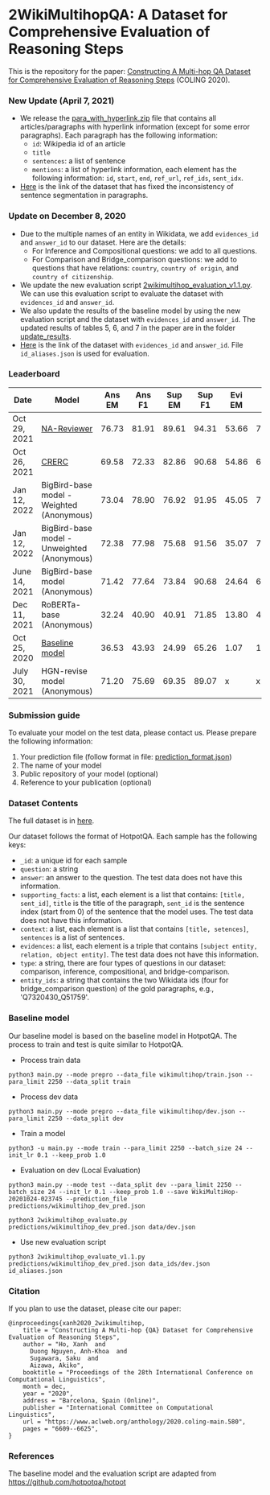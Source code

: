 # 2WikiMultihopQA: A Dataset for Comprehensive Evaluation of Reasoning Steps

This is the repository for the paper: [Constructing A Multi-hop QA Dataset for Comprehensive Evaluation of Reasoning Steps](https://www.aclweb.org/anthology/2020.coling-main.580/) (COLING 2020).



### New Update (April 7, 2021)
- We release the [para_with_hyperlink.zip](https://www.dropbox.com/s/wlhw26kik59wbh8/para_with_hyperlink.zip) file that contains all articles/paragraphs with hyperlink information (except for some error paragraphs). Each paragraph has the following information:
  * ```id```: Wikipedia id of an article
  * ```title```
  * ```sentences```: a list of sentence
  * ```mentions```: a list of hyperlink information, each element has the following information: ```id```, ```start```, ```end```, ```ref_url```, ```ref_ids```, ```sent_idx```. 
- [Here](https://www.dropbox.com/s/ms2m13252h6xubs/data_ids_april7.zip) is the link of the dataset that has fixed the inconsistency of sentence segmentation in paragraphs. 
 

### Update on December 8, 2020
- Due to the multiple names of an entity in Wikidata, we add ```evidences_id``` and ```answer_id``` to our dataset. Here are the details:
  * For Inference and Compositional questions: we add to all questions.
  * For Comparison and Bridge_comparison questions: we add to questions that have relations: ```country```, ```country of origin```, and ```country of citizenship```.
- We update the new evaluation script [2wikimultihop_evaluation_v1.1.py](https://github.com/Alab-NII/2wikimultihop/blob/main/2wikimultihop_evaluate_v1.1.py). We can use this evaluation script to evaluate the dataset with ```evidences_id``` and ```answer_id```.
- We also update the results of the baseline model by using the new evaluation script and the dataset with ```evidences_id``` and ```answer_id```. The updated results of tables 5, 6, and 7 in the paper are in the folder [update_results](https://github.com/Alab-NII/2wikimultihop/tree/main/update_results).
- [Here](https://www.dropbox.com/s/7ep3h8unu2njfxv/data_ids.zip?dl=0) is the link of the dataset with ```evidences_id``` and ```answer_id```.  File ```id_aliases.json``` is used for evaluation.


### Leaderboard 

| Date | Model| Ans <br> EM | Ans <br> F1 | Sup <br> EM | Sup <br> F1 | Evi <br> EM | Evi <br> F1 | Joint <br> EM | Joint <br> F1 |
| --- | --- | --- | --- | --- | --- | --- | --- | --- | --- |
| Oct 29, 2021 | [NA-Reviewer](https://ietresearch.onlinelibrary.wiley.com/doi/10.1049/ell2.12411) | 76.73 |  81.91 |  89.61 |  94.31 | 53.66 | 70.83 |  52.75 | 65.23 |
| Oct 26, 2021 | [CRERC](https://arxiv.org/abs/2110.13472) | 69.58 |  72.33 |  82.86 |  90.68 | 54.86 | 68.83 |  49.80 | 58.99 |
| Jan 12, 2022 | BigBird-base model - Weighted (Anonymous) | 73.04 |  78.90 |  76.92 |  91.95 | 45.05 | 76.13 |  38.72 | 62.33 |
| Jan 12, 2022 | BigBird-base model - Unweighted (Anonymous) | 72.38 |  77.98 |  75.68 |  91.56 | 35.07 | 71.09 |  29.86 | 57.74 |
| June 14, 2021 | BigBird-base model (Anonymous) | 71.42 |  77.64 |  73.84 |  90.68 | 24.64 | 63.69 |  21.37 | 51.44 |
| Dec 11, 2021 |RoBERTa-base (Anonymous)  | 32.24 | 40.90 | 40.91 | 71.85 | 13.80 | 41.37 | 6.92 |  20.54 |
| Oct 25, 2020 | [Baseline model](https://www.aclweb.org/anthology/2020.coling-main.580.pdf) | 36.53 | 43.93 | 24.99 | 65.26 | 1.07 | 14.94 | 0.35 | 5.41 |
| July 30, 2021 | HGN-revise model (Anonymous) | 71.20 |  75.69 |  69.35 |  89.07 | x | x |  x | x |
  


### Submission guide

To evaluate your model on the test data, please contact us.
Please prepare the following information: 


1. Your prediction file (follow format in file: [prediction_format.json](https://github.com/Alab-NII/2wikimultihop/blob/main/prediction_format.json))
2. The name of your model
3. Public repository of your model (optional)
4. Reference to your publication (optional)



### Dataset Contents
The full dataset is in [here](https://www.dropbox.com/s/npidmtadreo6df2/data.zip).

Our dataset follows the format of HotpotQA.
Each sample has the following keys:
- ```_id```: a unique id for each sample
- ```question```: a string
- ```answer```: an answer to the question. The test data does not have this information.
- ```supporting_facts```: a list, each element is a list that contains: ```[title, sent_id]```, ```title``` is the title of the paragraph, ```sent_id``` is the sentence index (start from 0) of the sentence that the model uses. The test data does not have this information.
- ```context```: a list, each element is a list that contains ```[title, setences]```, ```sentences``` is a list of sentences.
- ```evidences```: a list, each element is a triple that contains ```[subject entity, relation, object entity]```. The test data does not have this information.
- ```type```: a string, there are four types of questions in our dataset: comparison, inference, compositional, and bridge-comparison.
- ```entity_ids```: a string that contains the two Wikidata ids (four for bridge_comparison question) of the gold paragraphs, e.g., 'Q7320430_Q51759'.





### Baseline model 
Our baseline model is based on the baseline model in HotpotQA. The process to train and test is quite similar to HotpotQA.

- Process train data
```
python3 main.py --mode prepro --data_file wikimultihop/train.json --para_limit 2250 --data_split train

```

- Process dev data
```
python3 main.py --mode prepro --data_file wikimultihop/dev.json --para_limit 2250 --data_split dev

```

- Train a model
```
python3 -u main.py --mode train --para_limit 2250 --batch_size 24 --init_lr 0.1 --keep_prob 1.0
```

- Evaluation on dev (Local Evaluation)

```
python3 main.py --mode test --data_split dev --para_limit 2250 --batch_size 24 --init_lr 0.1 --keep_prob 1.0 --save WikiMultiHop-20201024-023745 --prediction_file predictions/wikimultihop_dev_pred.json

```

```
python3 2wikimultihop_evaluate.py predictions/wikimultihop_dev_pred.json data/dev.json
```

- Use new evaluation script

```
python3 2wikimultihop_evaluate_v1.1.py predictions/wikimultihop_dev_pred.json data_ids/dev.json id_aliases.json
```



### Citation
If you plan to use the dataset, please cite our paper:

```
@inproceedings{xanh2020_2wikimultihop,
    title = "Constructing A Multi-hop {QA} Dataset for Comprehensive Evaluation of Reasoning Steps",
    author = "Ho, Xanh  and
      Duong Nguyen, Anh-Khoa  and
      Sugawara, Saku  and
      Aizawa, Akiko",
    booktitle = "Proceedings of the 28th International Conference on Computational Linguistics",
    month = dec,
    year = "2020",
    address = "Barcelona, Spain (Online)",
    publisher = "International Committee on Computational Linguistics",
    url = "https://www.aclweb.org/anthology/2020.coling-main.580",
    pages = "6609--6625",
}
```


### References
The baseline model and the evaluation script are adapted from https://github.com/hotpotqa/hotpot

